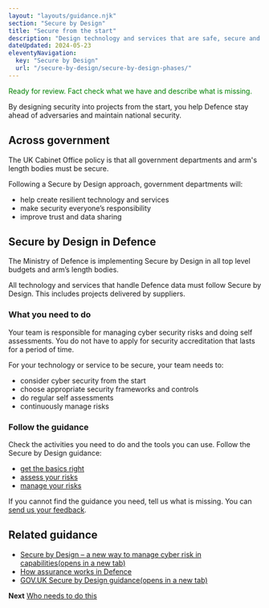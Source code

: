 ```yaml
---
layout: "layouts/guidance.njk"
section: "Secure by Design"
title: "Secure from the start"
description: "Design technology and services that are safe, secure and resilient to cyber attack."
dateUpdated: 2024-05-23
eleventyNavigation:
  key: "Secure by Design"
  url: "/secure-by-design/secure-by-design-phases/"
---
```

<p class="govuk-body" style="color:green">
Ready for review. Fact check what we have and describe what is missing.
</p> 

By designing security into projects from the start, you help Defence stay ahead of adversaries and maintain national security.  

## Across government

The UK Cabinet Office policy is that all government departments and arm's length bodies must be secure. 

Following a Secure by Design approach, government departments will: 

- help create resilient technology and services
- make security everyone’s responsibility
- improve trust and data sharing

## Secure by Design in Defence

The Ministry of Defence is implementing Secure by Design in all top level budgets and arm’s length bodies.

All technology and services that handle Defence data must follow Secure by Design. This includes projects delivered by suppliers.
 
### What you need to do

Your team is responsible for managing cyber security risks and doing self assessments. You do not have to apply for security accreditation that lasts for a period of time.

For your technology or service to be secure, your team needs to:

- consider cyber security from the start
- choose appropriate security frameworks and controls
- do regular self assessments
- continuously manage risks

### Follow the guidance

Check the activities you need to do and the tools you can use. Follow the Secure by Design guidance: 
 
- [get the basics right]()
- [assess your risks]()
- [manage your risks]()

If you cannot find the guidance you need, tell us what is missing. You can [send us your feedback](). 

## Related guidance

<ul class="govuk-list">  
      
  <li><a href="https://defencedigital.blog.gov.uk/2023/05/30/secure-by-design-a-new-way-to-manage-cyber-risk-in-capabilities/" target="_blank">Secure by Design – a new way to manage cyber risk in capabilities<span class="govuk-visually-hidden">(opens in a new tab)</span></a></li> 
  <li><a href="secure-by-design-phases/how-assurance-works/">How assurance works in Defence</li>   
  <li><a href="https://www.security.gov.uk/guidance/secure-by-design/" target="_blank">GOV.UK Secure by Design guidance<span class="govuk-visually-hidden">(opens in a new tab)</span></a></li>
  <!-- <li><a href="https://www.ncsc.gov.uk/collection/cyber-security-design-principles" target="_blank">National Cyber Security Centre secure design principles<span class="govuk-visually-hidden">(opens in a new tab)</span></a></li>   -->

</ul>



**Next**
[Who needs to do this](/secure-by-design/who-needs-to-do-this/)
